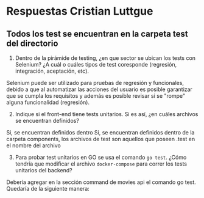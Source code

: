 # Respuestas Cristian Luttgue

## Todos los test se encuentran en la carpeta test del directorio

1. Dentro de la pirámide de testing, ¿en que sector se ubican los tests con Selenium? ¿A cuál o cuáles tipos de test coresponde (regresión, integración, aceptación, etc).

Selenium puede ser utilizado para pruebas de regresión y funcionales, debido a que al automatizar las acciones del usuario es posible garantizar que se cumpla los requisitos y además es posible revisar si se "rompe" alguna funcionalidad (regresión).  

2. Indique si el front-end tiene tests unitarios. Si es así, ¿en cuáles archivos se encuentran definidos?

Si, se encuentran definidos dentro Si, se encuentran definidos dentro de la carpeta components, los archivos de test son aquellos que poseen .test en el nombre del archivo 

3. Para probar test unitarios en GO se usa el comando `go test`. ¿Cómo tendría que modificar el archivo `docker-compose` para correr los tests unitarios del backend?

Debería agregar en la sección command de movies api el comando go test. Quedaría de la siguiente manera:

``` command: /movies-api -b ${BIND_IP} -p ${BIND_PORT} && go test
